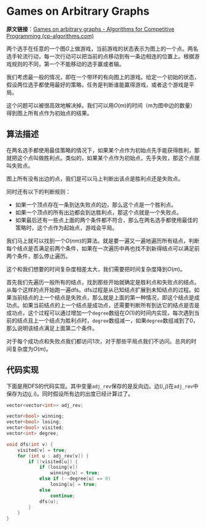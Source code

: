 # Games on Arbitrary Graphs

**原文链接**：[Games on arbitrary graphs - Algorithms for Competitive Programming (cp-algorithms.com)](https://cp-algorithms.com/game_theory/games_on_graphs.html)

两个选手在任意的一个图$G$上做游戏，当前游戏的状态表示为图上的一个点。两名选手轮流行动，每一次行动可以把当前的点移动到有一条边相连的位置上。根据游戏规则的不同，第一个不能移动的选手赢或者输。

我们考虑最一般的情况，即在一个带环的有向图上的游戏。给定一个初始的状态，假设两位选手都使用最好的策略，任务是判断谁能赢得游戏，或者这个游戏是平局。

这个问题可以被很高效地解决掉。我们可以用$O(m)$的时间（m为图中边的数量）得到图上所有点作为初始点的结果。

## 算法描述

在两名选手都使用最佳策略的情况下，如果某个点作为初始点先手能获得胜利，那就把这个点叫做胜利点。类似的，如果某个点作为初始点，先手失败，那这个点就叫失败点。

图上所有没有出边的点，我们是可以马上判断出该点是胜利点还是失败点。

同时还有以下的判断规则：

* 如果一个顶点存在一条到达失败点的边，那么这个点是一个胜利点。
* 如果一个顶点的所有出边都会到达胜利点，那这个点就是一个失败点。
* 如果最后还有一些点上面的两个条件都不符合，那么在两名选手都使用最佳的策略时，这个点作为起始点，游戏会平局。

我们马上就可以找到一个$O(nm)$的算法。就是要一遍又一遍地遍历所有结点，判断每个结点是否满足前两个条件，如果在一次遍历中再也找不到新得结点可以满足前两个条件，那么停止遍历。

这个和我们想要的时间复杂度相差太大，我们需要把时间复杂度降到$O(m)$。

首先我们先遍历一般所有的结点，找到那些开始就确定是胜利点和失败点的结点。从每个这样的点开始跑一遍dfs。dfs过程是从已知结点扩展到未知结点的过程。如果当前结点的上一个结点是失败点，那么就是上面的第一种情况，即这个结点是成功点。如果当前结点的上一个结点是成功点，还需要判断所有到达它的结点是否是成功点，这个过程可以通过增加一个`degree`数组在$O(1)$的时间内实现，每次遇到当前的结点且上一个结点为胜利点时，`degree`数组减一，如果`degree`数组减到了0，那么说明该结点满足上面第二个条件。

对于每个成功点和失败点我们都访问1次，对于那些平局点我们不访问。总共的时间复杂度为$O(m)$。

## 代码实现

下面是用DFS的代码实现。其中变量`adj_rev`保存的是反向边。边$(i,j)$在`adj_rev`中保存为边$(j,i)$。同时假设所有边的出度已经计算过了。

```c
vector<vector<int>> adj_rev;

vector<bool> winning;
vector<bool> losing;
vector<bool> visited;
vector<int> degree;

void dfs(int v) {
    visited[v] = true;
    for (int u : adj_rev[v]) {
        if (!visited[u]) {
            if (losing[v])
                winning[u] = true;
            else if (--degree[u] == 0)
                losing[u] = true;
            else
                continue; 
            dfs(u);
        }
    }
}
```

